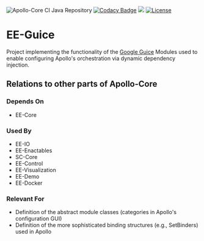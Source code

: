 ![Apollo-Core CI Java Repository](https://github.com/Apollo-Core/EE-Guice/workflows/Apollo-Core%20CI%20Java%20Repository/badge.svg) 
[![Codacy Badge](https://api.codacy.com/project/badge/Grade/c4ee791652fe46c281a4611dfdd50676)](https://app.codacy.com/gh/Apollo-Core/EE-Guice?utm_source=github.com&utm_medium=referral&utm_content=Apollo-Core/EE-Guice&utm_campaign=Badge_Grade_Settings)
[![](https://jitpack.io/v/Apollo-Core/EE-Guice.svg)](https://jitpack.io/#Apollo-Core/EE-Guice)
[![License](https://img.shields.io/badge/License-Apache%202.0-blue.svg)](https://opensource.org/licenses/Apache-2.0)

# EE-Guice
Project implementing the functionality of the [Google Guice](https://github.com/google/guice) Modules used to enable configuring Apollo's orchestration via dynamic dependency injection.

## Relations to other parts of Apollo-Core

### Depends On
  + EE-Core

### Used By
  + EE-IO
  + EE-Enactables
  + SC-Core
  + EE-Control
  + EE-Visualization
  + EE-Demo
  + EE-Docker

### Relevant For
  + Definition of the abstract module classes (categories in Apollo's configuration GUI)
  + Definition of the more sophisticated binding structures (e.g., SetBinders) used in Apollo
